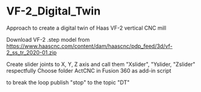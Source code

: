 # VF-2_Digital_Twin
Approach to create a digital twin of Haas VF-2 vertical CNC mill

Download VF-2 .step model from https://www.haascnc.com/content/dam/haascnc/pdp_feed/3d/vf-2_ss_tr_2020-01.zip

Create slider joints to X, Y, Z axis and call them "Xslider", "Yslider, "Zslider" respectfully
Choose folder ActCNC in Fusion 360 as add-in script

to break the loop publish "stop" to the topic "DT"

